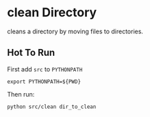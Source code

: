 # clean Directory
cleans a directory by moving files to directories.

## Hot To Run
First add `src` to `PYTHONPATH`

`
export PYTHONPATH=${PWD}
`

Then run:

`
python src/clean dir_to_clean
`

